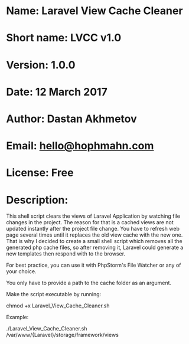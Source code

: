 # Name: Laravel View Cache Cleaner
# Short name: LVCC v1.0
# Version: 1.0.0
# Date: 12 March 2017

# Author: Dastan Akhmetov
# Email: hello@hophmahn.com
# License: Free

# Description:

This shell script clears the views of Laravel Application
by watching file changes in the project.
The reason for that is a cached views are not updated instantly after
the project file change. You have to refresh web page several times
until it replaces the old view cache with the new one.
That is why I decided to create a small shell script which removes
all the generated php cache files, so after removing it, Laravel
could generate a new templates then respond with to the browser.

For best practice, you can use it with PhpStorm's File Watcher or
any of your choice.

You only have to provide a path to the cache folder as an argument.

Make the script executable by running: 

chmod +x Laravel_View_Cache_Cleaner.sh

Example: 

./Laravel_View_Cache_Cleaner.sh /var/www/{Laravel}/storage/framework/views

